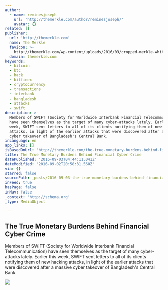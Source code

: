 ```yaml
---
author:
  - name: reminesjoseph
    url: 'http://themerkle.com/author/reminesjoseph/'
    avatar: {}
related: []
publisher:
  url: 'http://themerkle.com'
  name: The Merkle
  favicon: >-
    http://themerkle.com/wp-content/uploads/2016/03/cropped-merkle-white-1-192x192.png
  domain: themerkle.com
keywords:
  - bitcoin
  - btc
  - hack
  - bitfinex
  - cryptocurrency
  - transactions
  - interbank
  - bangladesh
  - attacks
  - swift
description: >-
  Members of SWIFT (Society for Worldwide Interbank Financial Telecommunication)
  have seen themselves as the target of many cyber-attacks lately. Earlier this
  week, SWIFT sent letters to all of its clients notifying them of new hacking
  attacks, in light of the earlier attacks that were discovered after a massive
  cyber takeover of Bangladesh's Central Bank.
inLanguage: en
app_links: []
isBasedOnUrl: 'http://themerkle.com/the-true-monetary-burdens-behind-financial-cyber-crime/'
title: The True Monetary Burdens Behind Financial Cyber Crime
datePublished: '2016-09-03T04:44:11.041Z'
dateModified: '2016-09-02T20:58:31.560Z'
via: {}
starred: false
sourcePath: _posts/2016-09-03-the-true-monetary-burdens-behind-financial-cyber-crime.md
inFeed: true
hasPage: false
inNav: false
_context: 'http://schema.org'
_type: MediaObject

---
```

<article style=""><h1>The True Monetary Burdens Behind Financial Cyber Crime</h1><p>Members of SWIFT (Society for Worldwide Interbank Financial Telecommunication) have seen themselves as the target of many cyber-attacks lately. Earlier this week, SWIFT sent letters to all of its clients notifying them of new hacking attacks, in light of the earlier attacks that were discovered after a massive cyber takeover of Bangladesh's Central Bank.</p><img src="http://themerkle.com/wp-content/uploads/2016/09/shutterstock_248842327.jpg" /></article>
